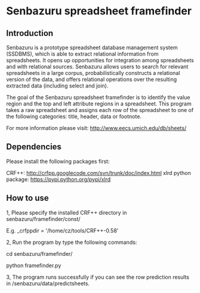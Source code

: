 Senbazuru spreadsheet framefinder
=======================

Introduction
-----------------------
Senbazuru is a prototype spreadsheet database management system (SSDBMS), which is able to extract relational information from spreadsheets. It opens up opportunities for integration among spreadsheets and with relational sources.
Senbazuru allows users to search for relevant spreadsheets in a large corpus, probabilistically constructs a relational version of the data, and offers relational operations over the resulting extracted data (including select and join).

The goal of the Senbazuru spreadsheet framefinder is to identify the value region and the top
and left attribute regions in a spreadsheet. 
This program takes a raw spreadsheet and assigns each row of the spreadsheet
to one of the following categories: title, header, data or footnote. 

For more information please visit: http://www.eecs.umich.edu/db/sheets/

Dependencies
-----------------------
Please install the following packages first:

CRF++: http://crfpp.googlecode.com/svn/trunk/doc/index.html
xlrd python package: https://pypi.python.org/pypi/xlrd

How to use
-----------------------

1, Please specify the installed CRF++ directory in senbazuru/framefinder/const/

E.g. _crfppdir = '/home/cz/tools/CRF++-0.58'

2, Run the program by type the following commands: 

cd senbazuru/framefinder/

python framefinder.py

3, The program runs successfully if you can see the row prediction results in 
/senbazuru/data/predictsheets. 




